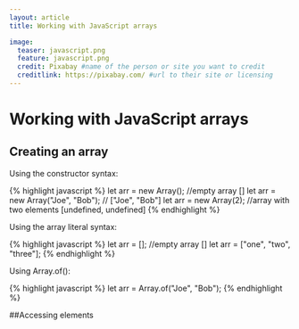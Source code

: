 ```yaml
---
layout: article
title: Working with JavaScript arrays

image:
  teaser: javascript.png
  feature: javascript.png
  credit: Pixabay #name of the person or site you want to credit
  creditlink: https://pixabay.com/ #url to their site or licensing
---
```


Working with JavaScript arrays
==============================

Creating an array
-----------------

Using the constructor syntax:

{% highlight javascript %}
let arr = new Array(); //empty array []
let arr = new Array("Joe", "Bob"); // ["Joe", "Bob"]
let arr = new Array(2); //array with two elements [undefined, undefined]
{% endhighlight %}

Using the array literal syntax:

{% highlight javascript %}
let arr = []; //empty array []
let arr = ["one", "two", "three"];
{% endhighlight %}

Using Array.of():

{% highlight javascript %}
let arr = Array.of("Joe", "Bob");
{% endhighlight %}

##Accessing elements



